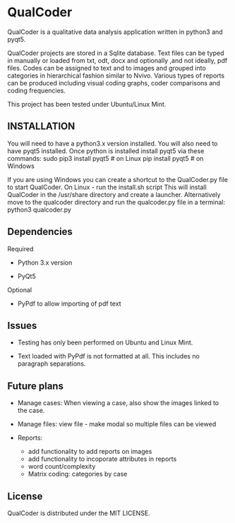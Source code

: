 # QualCoder
QualCoder is a qualitative data analysis application written in python3 and pyqt5.

QualCoder projects are stored in a Sqlite database. Text files can be typed in manually or loaded from txt, odt, docx and optionally ,and not ideally, pdf files. Codes can be assigned to text and to images and grouped into categories in hierarchical fashion similar to Nvivo. Various types of reports can be produced including visual coding graphs, coder comparisons and coding frequencies.

This project has been tested under Ubuntu/Linux Mint.

## INSTALLATION
You will need to have a python3.x version installed.
You will also need to have pyqt5 installed.
Once python is installed install pyqt5 via these commands:
sudo pip3 install pyqt5  # on Linux
pip install pyqt5  # on Windows

If you are using Windows you can create a shortcut to the QualCoder.py file to start QualCoder.
On Linux - run the install.sh script
This will install QualCoder in the /usr/share directory and create a launcher. Alternatively move to the qualcoder directory and run the qualcoder.py file in a terminal: python3 qualcoder.py

## Dependencies
Required

* Python 3.x version

* PyQt5

Optional

* PyPdf to allow importing of pdf text

## Issues
* Testing has only been performed on Ubuntu and Linux Mint.

* Text loaded with PyPdf is not formatted at all. This includes no paragraph separations.
## Future plans
* Manage cases: When viewing a case, also show the images linked to the case.
* Manage files: view file - make modal so multiple files can be viewed

* Reports:
    * add functionality to add reports on images
    * add functionality to incoporate attributes in reports
    * word count/complexity
    * Matrix coding: categories by case

## License
QualCoder is distributed under the MIT LICENSE.

